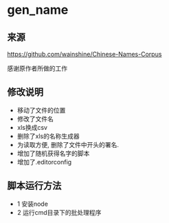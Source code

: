 # gen_name

## 来源

https://github.com/wainshine/Chinese-Names-Corpus

感谢原作者所做的工作

## 修改说明

- 移动了文件的位置
- 修改了文件名
- xls换成csv
- 删除了xls的名称生成器
- 为读取方便, 删除了文件中开头的署名.
- 增加了随机获得名字的脚本
- 增加了.editorconfig

## 脚本运行方法

- 1 安装node
- 2 运行cmd目录下的批处理程序
